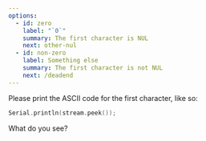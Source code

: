 ```yaml
---
options:
  - id: zero
    label: "`0`"
    summary: The first character is NUL
    next: other-nul
  - id: non-zero
    label: Something else
    summary: The first character is not NUL
    next: /deadend
---
```


Please print the ASCII code for the first character, like so:

```c++
Serial.println(stream.peek());
```

What do you see?